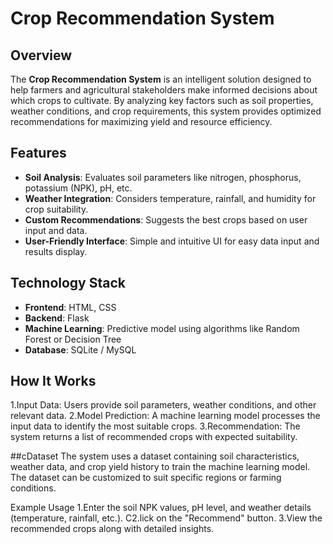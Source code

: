 # Crop Recommendation System

## Overview
The **Crop Recommendation System** is an intelligent solution designed to help farmers and agricultural stakeholders make informed decisions about which crops to cultivate. By analyzing key factors such as soil properties, weather conditions, and crop requirements, this system provides optimized recommendations for maximizing yield and resource efficiency.

## Features
- **Soil Analysis**: Evaluates soil parameters like nitrogen, phosphorus, potassium (NPK), pH, etc.
- **Weather Integration**: Considers temperature, rainfall, and humidity for crop suitability.
- **Custom Recommendations**: Suggests the best crops based on user input and data.
- **User-Friendly Interface**: Simple and intuitive UI for easy data input and results display.

## Technology Stack
- **Frontend**: HTML, CSS  
- **Backend**: Flask  
- **Machine Learning**: Predictive model using algorithms like Random Forest or Decision Tree  
- **Database**: SQLite / MySQL  

## How It Works
1.Input Data: Users provide soil parameters, weather conditions, and other relevant data.
2.Model Prediction: A machine learning model processes the input data to identify the most suitable crops.
3.Recommendation: The system returns a list of recommended crops with expected suitability.

##cDataset
The system uses a dataset containing soil characteristics, weather data, and crop yield history to train the machine learning model. The dataset can be customized to suit specific regions or farming conditions.

Example Usage
1.Enter the soil NPK values, pH level, and weather details (temperature, rainfall, etc.).
C2.lick on the "Recommend" button.
3.View the recommended crops along with detailed insights.
 
